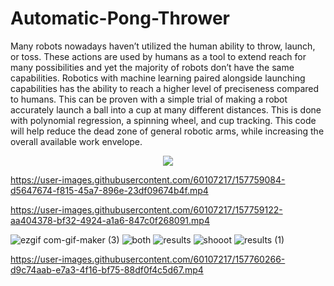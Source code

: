 # Automatic-Pong-Thrower

Many robots nowadays haven’t utilized the human ability to throw, launch, or toss. These actions are used by humans as a tool to extend reach for many possibilities and yet the majority of robots don’t have the same capabilities. Robotics with machine learning paired alongside launching capabilities has the ability to reach a higher level of preciseness compared to humans. This can be proven with a simple trial of making a robot accurately launch a ball into a cup at many different distances. This is done with polynomial regression, a spinning wheel, and cup tracking.
This code will help reduce the dead zone of general robotic arms, while increasing the overall available work envelope.

<p align="center">
  <img src="https://user-images.githubusercontent.com/60107217/157747113-bf2b7ea9-f2e3-4d1f-bcc1-982204eff8f6.gif" />
</p>



https://user-images.githubusercontent.com/60107217/157759084-d5647674-f815-45a7-896e-23df09674b4f.mp4

https://user-images.githubusercontent.com/60107217/157759122-aa404378-bf32-4924-a1a6-847c0f268091.mp4


![ezgif com-gif-maker (3)](https://user-images.githubusercontent.com/60107217/157761176-f5cdec0c-7c16-493d-817c-848229674a29.gif)
![both](https://user-images.githubusercontent.com/60107217/157759406-4ffbe18f-5338-44f6-b5f9-9ffe049c542e.png)
![results](https://user-images.githubusercontent.com/60107217/157759436-392ae2d2-065d-42f6-951c-c05cb07c0a06.PNG)
![shooot](https://user-images.githubusercontent.com/60107217/157759465-ae8a354d-912b-4711-8196-db7154248733.png)
![results (1)](https://user-images.githubusercontent.com/60107217/157759490-a0f6fd9c-dadd-43d7-9421-94ad768b0ba7.png)

https://user-images.githubusercontent.com/60107217/157760266-d9c74aab-e7a3-4f16-bf75-88df0f4c5d67.mp4

